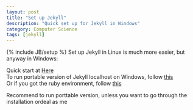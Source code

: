 ```yaml
---
layout: post
title: "Set up Jekyll"
description: "Quick set up for Jekyll in Windows"
category: Computer Science
tags: [jekyll]
---
```

{% include JB/setup %}
Set up Jekyll in Linux is much more easier, but anyway in Windows:  

Quick start at [Here](http://jekyllbootstrap.com/usage/jekyll-quick-start.html)  
To run portable version of Jekyll localhost on Windows, follow [this](http://www.madhur.co.in/blog/2013/07/20/buildportablejekyll.html)  
Or if you got the ruby environment, follow [this](http://www.madhur.co.in/blog/2011/09/01/runningjekyllwindows.html)  

Recommend to run porttable version, unless you want to go through the installation ordeal as me  